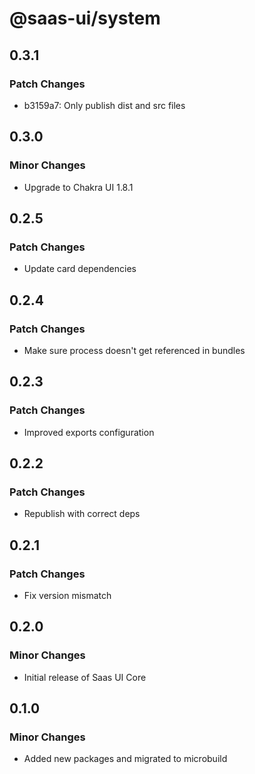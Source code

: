 # @saas-ui/system

## 0.3.1

### Patch Changes

- b3159a7: Only publish dist and src files

## 0.3.0

### Minor Changes

- Upgrade to Chakra UI 1.8.1

## 0.2.5

### Patch Changes

- Update card dependencies

## 0.2.4

### Patch Changes

- Make sure process doesn't get referenced in bundles

## 0.2.3

### Patch Changes

- Improved exports configuration

## 0.2.2

### Patch Changes

- Republish with correct deps

## 0.2.1

### Patch Changes

- Fix version mismatch

## 0.2.0

### Minor Changes

- Initial release of Saas UI Core

## 0.1.0

### Minor Changes

- Added new packages and migrated to microbuild
